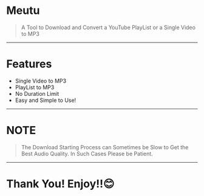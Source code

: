 # Meutu
> A Tool to Download and Convert a YouTube PlayList or a Single Video to MP3
***
# Features
* Single Video to MP3
* PlayList to MP3
* No Duration Limit
* Easy and Simple to Use!
***
# NOTE
> The Download Starting Process can Sometimes be Slow to Get the Best Audio Quality. In Such Cases Please be Patient.
***
# Thank You! Enjoy!!😊
